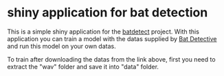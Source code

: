# shiny application for bat detection

This is a simple shiny application for the [batdetect](https://github.com/macaodha/batdetect) project. With this application you can train a model with the datas supplied by [Bat Detective](http://visual.cs.ucl.ac.uk/pubs/batDetective/) and run this model on your own datas.

To train after downloading the datas from the link above, first you need to extract the "wav" folder and save it into "data" folder.

